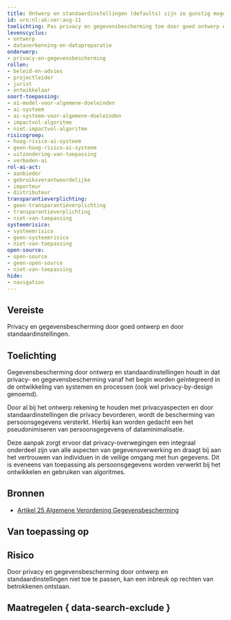 ```yaml
---
title: Ontwerp en standaardinstellingen (defaults) zijn zo gunstig mogelijk voor de privacy van betrokkenen
id: urn:nl:ak:ver:avg-11
toelichting: Pas privacy en gegevensbescherming toe door goed ontwerp en door standaardinstellingen.
levenscyclus:
- ontwerp
- dataverkenning-en-datapreparatie
onderwerp:
- privacy-en-gegevensbescherming
rollen:
- beleid-en-advies
- projectleider
- jurist
- ontwikkelaar
soort-toepassing:
- ai-model-voor-algemene-doeleinden
- ai-systeem
- ai-systeem-voor-algemene-doeleinden
- impactvol-algoritme
- niet-impactvol-algoritme
risicogroep: 
- hoog-risico-ai-systeem
- geen-hoog-risico-ai-systeem
- uitzondering-van-toepassing
- verboden-ai
rol-ai-act:
- aanbieder
- gebruiksverantwoordelijke
- importeur
- distributeur
transparantieverplichting: 
- geen-transparantieverplichting
- transparantieverplichting 
- niet-van-toepassing
systeemrisico:
- systeemrisico
- geen-systeemrisico
- niet-van-toepassing
open-source: 
- open-source
- geen-open-source
- niet-van-toepassing
hide:
- navigation
---
```


<!-- tags -->

## Vereiste
Privacy en gegevensbescherming door goed ontwerp en door standaardinstellingen.

## Toelichting
Gegevensbescherming door ontwerp en standaardinstellingen houdt in dat privacy- en gegevensbescherming vanaf het begin worden geïntegreerd in de ontwikkeling van systemen en processen (ook wel privacy-by-design genoemd).

Door al bij het ontwerp rekening te houden met privacyaspecten en door standaardinstellingen die privacy bevorderen, wordt de bescherming van persoonsgegevens versterkt. Hierbij kan worden gedacht een het pseudonimiseren van persoonsgegevens of dataminimalisatie.

Deze aanpak zorgt ervoor dat privacy-overwegingen een integraal onderdeel zijn van alle aspecten van gegevensverwerking en draagt bij aan het vertrouwen van individuen in de veilige omgang met hun gegevens.
Dit is eveneens van toepassing als persoonsgegevens worden verwerkt bij het ontwikkelen en gebruiken van algoritmes.

## Bronnen
- [Artikel 25 Algemene Verordening Gegevensbescherming](https://eur-lex.europa.eu/legal-content/NL/TXT/HTML/?uri=CELEX:32016R0679#d1e3055-1-1)

## Van toepassing op 
<!-- tags-ai-act -->


## Risico
Door privacy en gegevensbescherming door ontwerp en standaardinstellingen niet toe te passen, kan een inbreuk op rechten van betrokkenen ontstaan.

## Maatregelen { data-search-exclude }

<!-- list_maatregelen vereiste/avg-11-privacy-bij-ontwerp-bij-verwerking-van-persoonsgegevens no-search no-onderwerp no-rol no-levenscyclus -->
